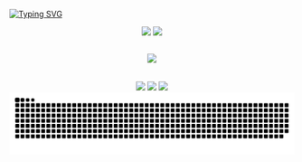 <a href="https://git.io/typing-svg"><img src="https://readme-typing-svg.herokuapp.com?font=Shadows+Into+Light&size=30&pause=1000&center=true&vCenter=true&color=EB51F7&background=FF000000&random=false&width=435&lines=Oi!+me+chamo+Camilla+Alves.;Sou+Desenvolvedora+Full+Stack." alt="Typing SVG" /></a>

<div align="center">
  <img src="https://github-readme-stats.vercel.app/api?username=Camilla-Alves&show_icons=true&theme=ambient_gradient&rank_icon=github" height="180" />
  <img src="https://github-readme-stats.vercel.app/api/top-langs/?username=Camilla-Alves&layout=compact&theme=ambient_gradient&langs_count=8" height="180" /> 
</div>

  ##
  
  <p align="center">
  <a href="https://skillicons.dev">
    <img src="https://skillicons.dev/icons?i=git,py,html,css,bootstrap,sass,js,ts,react,nextjs,angular,java,mysql,mongodb,linux,docker" />
  </a>
</p>
                                    
</div>

  ##
 
<div align="center"> 
  <a href = "mailto:alvescamillagomes@gmail.com"><img src="https://img.shields.io/badge/Gmail-D14836?style=for-the-badge&logo=gmail&logoColor=white"></a>
  <a href="https://www.linkedin.com/in/camilla-gomes-15a257268/" target="_blank"><img src="https://img.shields.io/badge/-LinkedIn-%230077B5?style=for-the-badge&logo=linkedin&logoColor=white" target="_blank"></a>   
  <a href="https://instagram.com/camzzz_alvesss" target="_blank"><img src="https://img.shields.io/badge/-Instagram-%23E4405F?style=for-the-badge&logo=instagram&logoColor=white" target="_blank"></a> 
</div>

 
<picture>
  <source media="(prefers-color-scheme: dark)" srcset="https://raw.githubusercontent.com/Camilla-Alves/Camilla-Alves/output/github-contribution-grid-snake-dark.svg">
  <source media="(prefers-color-scheme: light)" srcset="https://raw.githubusercontent.com/Camilla-Alves/Camila-Alves/output/github-contribution-grid-snake.svg">
  <img alt="github contribution grid snake animation" src="https://raw.githubusercontent.com/Camilla-Alves/Camilla-Alves/output/github-contribution-grid-snake.svg">
</picture>
